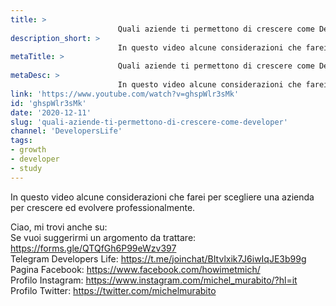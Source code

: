 ```yaml
---
title: > 
                        Quali aziende ti permettono di crescere come Developer?
description_short: > 
                        In questo video alcune considerazioni che farei per scegliere una azienda per crescere ed evolvere professionalmente. Ciao, mi ...
metaTitle: > 
                        Quali aziende ti permettono di crescere come Developer?
metaDesc: > 
                        In questo video alcune considerazioni che farei per scegliere una azienda per crescere ed evolvere professionalmente. Ciao, mi ...
link: 'https://www.youtube.com/watch?v=ghspWlr3sMk'
id: 'ghspWlr3sMk'
date: '2020-12-11'
slug: 'quali-aziende-ti-permettono-di-crescere-come-developer'
channel: 'DevelopersLife'
tags: 
- growth
- developer
- study
---
```

In questo video alcune considerazioni che farei per scegliere una azienda per crescere ed evolvere professionalmente.  
  
Ciao, mi trovi anche su:  
Se vuoi suggerirmi un argomento da trattare: https://forms.gle/QTQfGh6P99eWzv397  
Telegram Developers Life: https://t.me/joinchat/BItvlxik7J6iwIqJE3b99g  
Pagina Facebook: https://www.facebook.com/howimetmich/  
Profilo Instagram: https://www.instagram.com/michel_murabito/?hl=it  
Profilo Twitter: https://twitter.com/michelmurabito